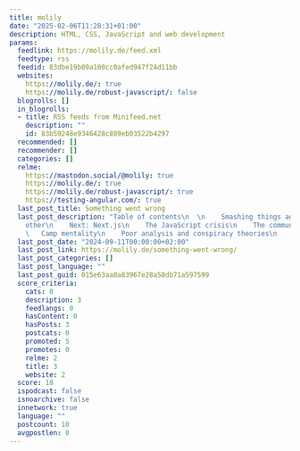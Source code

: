 ```yaml
---
title: molily
date: "2025-02-06T11:28:31+01:00"
description: HTML, CSS, JavaScript and web development
params:
  feedlink: https://molily.de/feed.xml
  feedtype: rss
  feedid: 83dbe19b09a100cc0afed947f24d11bb
  websites:
    https://molily.de/: true
    https://molily.de/robust-javascript/: false
  blogrolls: []
  in_blogrolls:
  - title: RSS feeds from Minifeed.net
    description: ""
    id: 83b59248e9346428c889eb03522b4297
  recommended: []
  recommender: []
  categories: []
  relme:
    https://mastodon.social/@molily: true
    https://molily.de/: true
    https://molily.de/robust-javascript/: true
    https://testing-angular.com/: true
  last_post_title: Something went wrong
  last_post_description: "Table of contents\n  \n    Smashing things against each
    other\n    Next: Next.js\n    The JavaScript crisis\n    The community crisis\n
    \   Camp mentality\n    Poor analysis and conspiracy theories\n    The"
  last_post_date: "2024-09-11T00:00:00+02:00"
  last_post_link: https://molily.de/something-went-wrong/
  last_post_categories: []
  last_post_language: ""
  last_post_guid: 015e63aa8a83967e28a58db71a597599
  score_criteria:
    cats: 0
    description: 3
    feedlangs: 0
    hasContent: 0
    hasPosts: 3
    postcats: 0
    promoted: 5
    promotes: 0
    relme: 2
    title: 3
    website: 2
  score: 18
  ispodcast: false
  isnoarchive: false
  innetwork: true
  language: ""
  postcount: 10
  avgpostlen: 0
---
```

